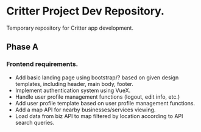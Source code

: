 # Critter Project Dev Repository.
Temporary repository for Critter app development.

## Phase A

### Frontend requirements.
- Add basic landing page using bootstrap/? based on given design templates, including header, main body, footer.
- Implement authentication system using VueX. 
- Handle user profile management functions (logout, edit info, etc.)
- Add user profile template based on user profile management functions.
- Add a map API for nearby businesses/services viewing.
- Load data from biz API to map filtered by location according to API search queries.

